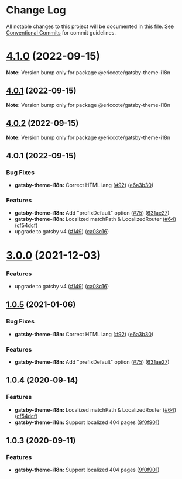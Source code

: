 # Change Log

All notable changes to this project will be documented in this file.
See [Conventional Commits](https://conventionalcommits.org) for commit guidelines.

# [4.1.0](https://github.com/gatsbyjs/themes/compare/@ericcote/gatsby-theme-i18n@4.0.2...@ericcote/gatsby-theme-i18n@4.1.0) (2022-09-15)

**Note:** Version bump only for package @ericcote/gatsby-theme-i18n





## [4.0.1](https://github.com/gatsbyjs/themes/compare/@ericcote/gatsby-theme-i18n@4.0.2...@ericcote/gatsby-theme-i18n@4.0.1) (2022-09-15)

**Note:** Version bump only for package @ericcote/gatsby-theme-i18n





## [4.0.2](https://github.com/gatsbyjs/themes/compare/@ericcote/gatsby-theme-i18n@4.0.1...@ericcote/gatsby-theme-i18n@4.0.2) (2022-09-15)

**Note:** Version bump only for package @ericcote/gatsby-theme-i18n





## 4.0.1 (2022-09-15)


### Bug Fixes

* **gatsby-theme-i18n:** Correct HTML lang ([#92](https://github.com/gatsbyjs/themes/issues/92)) ([e6a3b30](https://github.com/gatsbyjs/themes/commit/e6a3b30485999bbf8f5bffb75a2b292f0008f7a0))


### Features

* **gatsby-theme-i18n:** Add "prefixDefault" option ([#75](https://github.com/gatsbyjs/themes/issues/75)) ([631ae27](https://github.com/gatsbyjs/themes/commit/631ae27ad4541be60cb4e3893bfa0cf0aebc7d84))
* **gatsby-theme-i18n:** Localized matchPath & LocalizedRouter ([#64](https://github.com/gatsbyjs/themes/issues/64)) ([cf54dcf](https://github.com/gatsbyjs/themes/commit/cf54dcfc0c4bc9f2fcb030a84ef167d9292c29ed))
* upgrade to gatsby v4 ([#149](https://github.com/gatsbyjs/themes/issues/149)) ([ca08c16](https://github.com/gatsbyjs/themes/commit/ca08c168431b48ebc16fcdded16f4e02c852e41b))





# [3.0.0](https://github.com/gatsbyjs/themes/compare/gatsby-theme-i18n@1.0.5...gatsby-theme-i18n@3.0.0) (2021-12-03)

### Features

- upgrade to gatsby v4 ([#149](https://github.com/gatsbyjs/themes/issues/149)) ([ca08c16](https://github.com/gatsbyjs/themes/commit/ca08c168431b48ebc16fcdded16f4e02c852e41b))

## [1.0.5](https://github.com/gatsbyjs/themes/compare/gatsby-theme-i18n@1.0.4...gatsby-theme-i18n@1.0.5) (2021-01-06)

### Bug Fixes

- **gatsby-theme-i18n:** Correct HTML lang ([#92](https://github.com/gatsbyjs/themes/issues/92)) ([e6a3b30](https://github.com/gatsbyjs/themes/commit/e6a3b30485999bbf8f5bffb75a2b292f0008f7a0))

### Features

- **gatsby-theme-i18n:** Add "prefixDefault" option ([#75](https://github.com/gatsbyjs/themes/issues/75)) ([631ae27](https://github.com/gatsbyjs/themes/commit/631ae27ad4541be60cb4e3893bfa0cf0aebc7d84))

## 1.0.4 (2020-09-14)

### Features

- **gatsby-theme-i18n:** Localized matchPath & LocalizedRouter ([#64](https://github.com/gatsbyjs/themes/issues/64)) ([cf54dcf](https://github.com/gatsbyjs/themes/commit/cf54dcfc0c4bc9f2fcb030a84ef167d9292c29ed))
- **gatsby-theme-i18n:** Support localized 404 pages ([9f0f901](https://github.com/gatsbyjs/themes/commit/9f0f9017657fa76502d06ec3b2944352a52078bc))

## 1.0.3 (2020-09-11)

### Features

- **gatsby-theme-i18n:** Support localized 404 pages ([9f0f901](https://github.com/gatsbyjs/themes/commit/9f0f9017657fa76502d06ec3b2944352a52078bc))
